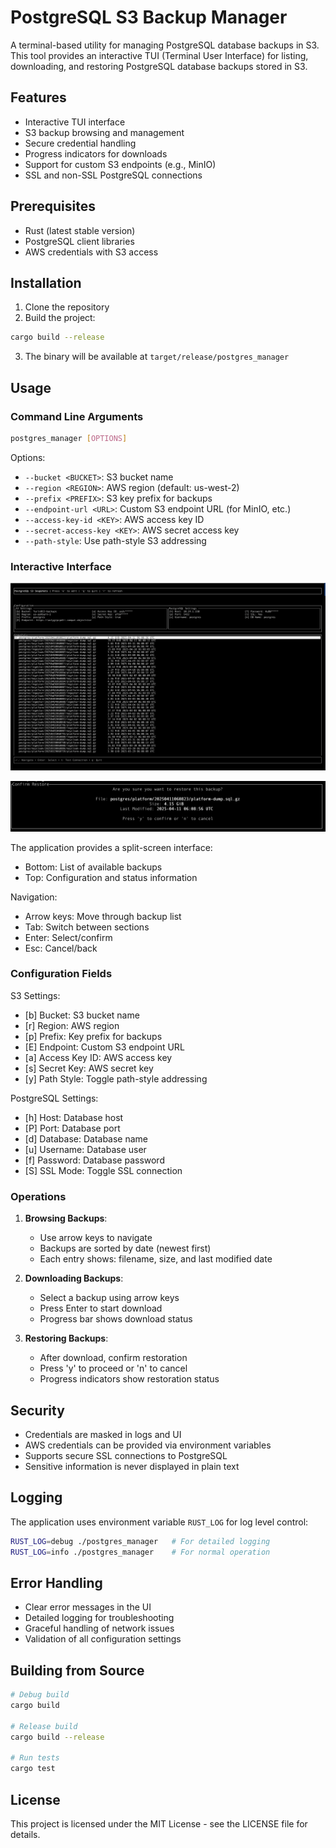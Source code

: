 # PostgreSQL S3 Backup Manager

A terminal-based utility for managing PostgreSQL database backups in S3. This tool provides an interactive TUI (Terminal User Interface) for listing, downloading, and restoring PostgreSQL database backups stored in S3.

## Features

- Interactive TUI interface
- S3 backup browsing and management
- Secure credential handling
- Progress indicators for downloads
- Support for custom S3 endpoints (e.g., MinIO)
- SSL and non-SSL PostgreSQL connections

## Prerequisites

- Rust (latest stable version)
- PostgreSQL client libraries
- AWS credentials with S3 access

## Installation

1. Clone the repository
2. Build the project:
```bash
cargo build --release
```
3. The binary will be available at `target/release/postgres_manager`

## Usage

### Command Line Arguments

```bash
postgres_manager [OPTIONS]
```

Options:
- `--bucket <BUCKET>`: S3 bucket name
- `--region <REGION>`: AWS region (default: us-west-2)
- `--prefix <PREFIX>`: S3 key prefix for backups
- `--endpoint-url <URL>`: Custom S3 endpoint URL (for MinIO, etc.)
- `--access-key-id <KEY>`: AWS access key ID
- `--secret-access-key <KEY>`: AWS secret access key
- `--path-style`: Use path-style S3 addressing

### Interactive Interface

![BrowseSnapshots](https://github.com/analogrithems/rust-pg-ops/blob/main/postgres_manager/sc1.png?raw=true)

![ConfirmRestore](https://github.com/analogrithems/rust-pg-ops/blob/main/postgres_manager/sc2.png?raw=true)

The application provides a split-screen interface:
- Bottom: List of available backups
- Top: Configuration and status information

Navigation:
- Arrow keys: Move through backup list
- Tab: Switch between sections
- Enter: Select/confirm
- Esc: Cancel/back

### Configuration Fields

S3 Settings:
- [b] Bucket: S3 bucket name
- [r] Region: AWS region
- [p] Prefix: Key prefix for backups
- [E] Endpoint: Custom S3 endpoint URL
- [a] Access Key ID: AWS access key
- [s] Secret Key: AWS secret key
- [y] Path Style: Toggle path-style addressing

PostgreSQL Settings:
- [h] Host: Database host
- [P] Port: Database port
- [d] Database: Database name
- [u] Username: Database user
- [f] Password: Database password
- [S] SSL Mode: Toggle SSL connection

### Operations

1. **Browsing Backups**:
   - Use arrow keys to navigate
   - Backups are sorted by date (newest first)
   - Each entry shows: filename, size, and last modified date

2. **Downloading Backups**:
   - Select a backup using arrow keys
   - Press Enter to start download
   - Progress bar shows download status

3. **Restoring Backups**:
   - After download, confirm restoration
   - Press 'y' to proceed or 'n' to cancel
   - Progress indicators show restoration status

## Security

- Credentials are masked in logs and UI
- AWS credentials can be provided via environment variables
- Supports secure SSL connections to PostgreSQL
- Sensitive information is never displayed in plain text

## Logging

The application uses environment variable `RUST_LOG` for log level control:
```bash
RUST_LOG=debug ./postgres_manager   # For detailed logging
RUST_LOG=info ./postgres_manager    # For normal operation
```

## Error Handling

- Clear error messages in the UI
- Detailed logging for troubleshooting
- Graceful handling of network issues
- Validation of all configuration settings

## Building from Source

```bash
# Debug build
cargo build

# Release build
cargo build --release

# Run tests
cargo test
```

## License

This project is licensed under the MIT License - see the LICENSE file for details.
